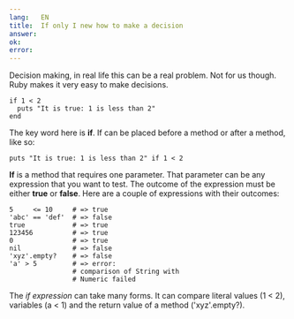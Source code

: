 ```yaml
---
lang:   EN
title:  If only I new how to make a decision
answer: 
ok:     
error:  
---
```


Decision making, in real life this can be a real problem. Not for us though.
Ruby makes it very easy to make decisions.

    if 1 < 2
      puts "It is true: 1 is less than 2"
    end

The key word here is __if__. If can be placed before a method or after a method, like so:

    puts "It is true: 1 is less than 2" if 1 < 2

__If__ is a method that requires one parameter. That parameter can be any expression that you
want to test. The outcome of the expression must be either __true__ or __false__.
Here are a couple of expressions with their outcomes:

    5     <= 10     # => true
    'abc' == 'def'  # => false
    true            # => true
    123456          # => true
    0               # => true
    nil             # => false
    'xyz'.empty?    # => false
    'a' > 5         # => error:
                    # comparison of String with
                    # Numeric failed

The _if expression_ can take many forms. It can compare literal values (1 < 2),
variables (a < 1) and the return value of a method ('xyz'.empty?).
